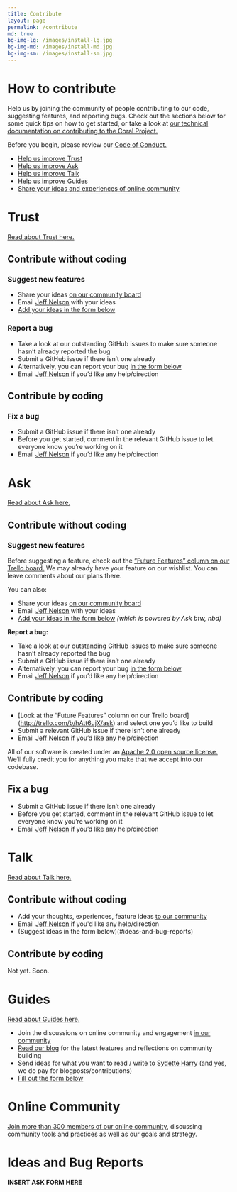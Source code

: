 ```yaml
---
title: Contribute
layout: page
permalink: /contribute
md: true
bg-img-lg: /images/install-lg.jpg
bg-img-md: /images/install-md.jpg
bg-img-sm: /images/install-sm.jpg
---
```


# How to contribute

Help us by joining the community of people contributing to our code, suggesting features, and reporting bugs. Check out the sections below for some quick tips on how to get started, or take a look at [our technical documentation on contributing to the Coral Project.](http://coralprojectdocs.herokuapp.com/contribute/)

Before you begin, please review our [Code of Conduct.](code-of-conduct.html)

* [Help us improve Trust](#trust)
* [Help us improve Ask](#ask)
* [Help us improve Talk](#talk) 
* [Help us improve Guides](#guides)
* [Share your ideas and experiences of online community](#online-community)


# Trust 

[Read about Trust here.](/products/trust.html)

## Contribute without coding

### Suggest new features

* Share your ideas [on our community board](https://community.coralproject.net/c/the-coral-project/product-trust)
* Email [Jeff Nelson](mailto:jeff@mozillafoundation.org) with your ideas 
* [Add your ideas in the form below](#ideas-and-bug-reports)

### Report a bug

* Take a look at our outstanding GitHub issues to make sure someone hasn’t already reported the bug
* Submit a GitHub issue if there isn’t one already
* Alternatively, you can report your bug [in the form below](#ideas-and-bug-reports)
* Email [Jeff Nelson](mailto:jeff@mozillafoundation.org) if you’d like any help/direction

## Contribute by coding

### Fix a bug

* Submit a GitHub issue if there isn’t one already
* Before you get started, comment in the relevant GitHub issue to let everyone know you’re working on it
* Email [Jeff Nelson](mailto:jeff@mozillafoundation.org) if you’d like any help/direction





# Ask

[Read about Ask here.](/products/ask.html)

## Contribute without coding

### Suggest new features

Before suggesting a feature, check out the [“Future Features” column on our Trello board.](http://trello.com/b/hAtt6ujX/ask) We may already have your feature on our wishlist. You can leave comments about our plans there.

You can also:

* Share your ideas [on our community board](https://community.coralproject.net/c/the-coral-project/product-trust)
* Email [Jeff Nelson](mailto:jeff@mozillafoundation.org) with your ideas 
* [Add your ideas in the form below](#ideas-and-bug-reports) *(which is powered by Ask btw, nbd)*


**Report a bug:**

* Take a look at our outstanding GitHub issues to make sure someone hasn’t already reported the bug
* Submit a GitHub issue if there isn’t one already
* Alternatively, you can report your bug [in the form below](#ideas-and-bug-reports)
* Email [Jeff Nelson](mailto:jeff@mozillafoundation.org) if you’d like any help/direction


## Contribute by coding

* [Look at the “Future Features” column on our Trello board] (http://trello.com/b/hAtt6ujX/ask) and select one you’d like to build
* Submit a relevant GitHub issue if there isn’t one already
* Email [Jeff Nelson](mailto:jeff@mozillafoundation.org) if you’d like any help/direction

All of our software is created under an [Apache 2.0 open source license.](http://www.apache.org/licenses/LICENSE-2.0) We’ll fully credit you for anything you make that we accept into our codebase.


## Fix a bug

* Submit a GitHub issue if there isn’t one already
* Before you get started, comment in the relevant GitHub issue to let everyone know you’re working on it
* Email [Jeff Nelson](mailto:jeff@mozillafoundation.org) if you’d like any help/direction


# Talk

[Read about Talk here.](/products/talk.html)

## Contribute without coding

* Add your thoughts, experiences, feature ideas [to our community](https://community.coralproject.net/c/the-coral-project/product-talk) 
* Email [Jeff Nelson](mailto:jeff@mozillafoundation.org) if you'd like any help/direction
* (Suggest ideas in the form below)(#ideas-and-bug-reports)

## Contribute by coding

Not yet. Soon.


# Guides

[Read about Guides here.](/products/guides.html)

* Join the discussions on online community and engagement [in our community](https://community.coralproject.net)
* [Read our blog](https://blog.coralproject.net) for the latest features and reflections on community building
* Send ideas for what you want to read / write to [Sydette Harry](mailto:sydette@mozillafoundation.org) (and yes, we do pay for blogposts/contributions)
* [Fill out the form below](#ideas-and-bug-reports)


# Online Community

[Join more than 300 members of our online community](https://community.coralproject.net), discussing community tools and practices as well as our goals and strategy. 

# Ideas and Bug Reports

**INSERT ASK FORM HERE**
